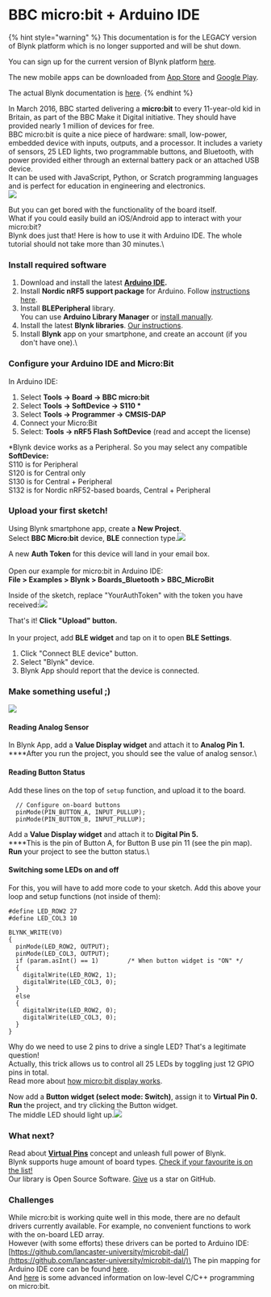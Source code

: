 # BBC micro:bit + Arduino IDE

{% hint style="warning" %}
This documentation is for the LEGACY version of Blynk platform which is no longer supported and will be shut down.&#x20;

You can sign up for the current version of Blynk platform [here](http://blynk.cloud/dashboard/register).

The new mobile apps can be downloaded from [App Store](https://apps.apple.com/us/app/blynk-iot/id1559317868) and [Google Play](https://play.google.com/store/apps/details?id=cloud.blynk\&hl=en\&gl=US).

The actual Blynk documentation is [here](https://docs.blynk.io/).
{% endhint %}

In March 2016, BBC started delivering a **micro:bit** to every 11-year-old kid in Britain, as part of the BBC Make it Digital initiative. They should have provided nearly 1 million of devices for free.\
BBC micro:bit is quite a nice piece of hardware: small, low-power, embedded device with inputs, outputs, and a processor. It includes a variety of sensors, 25 LED lights, two programmable buttons, and Bluetooth, with power provided either through an external battery pack or an attached USB device.\
It can be used with JavaScript, Python, or Scratch programming languages and is perfect for education in engineering and electronics.\
![](https://downloads.intercomcdn.com/i/o/63020503/78dfd6fe3afcb66922ded8bd/microbit-hardware.png)

But you can get bored with the functionality of the board itself.\
What if you could easily build an iOS/Android app to interact with your micro:bit?\
Blynk does just that! Here is how to use it with Arduino IDE. The whole tutorial should not take more than 30 minutes.\


### Install required software <a href="#install-required-software" id="install-required-software"></a>

1. Download and install the latest [**Arduino IDE**](https://www.arduino.cc/en/Main/Software)**.**
2. Install  **Nordic nRF5 support package** for Arduino. Follow [instructions here](https://github.com/sandeepmistry/arduino-nRF5#installing).
3. Install **BLEPeripheral** library.\
   You can use **Arduino Library Manager** or [install manually](https://github.com/sandeepmistry/arduino-BLEPeripheral).
4. Install the latest **Blynk libraries**. [Our instructions](https://github.com/blynkkk/blynk-library/releases/latest).
5. Install **Blynk** app on your smartphone, and create an account (if you don't have one).\


### Configure your Arduino IDE and Micro:Bit <a href="#configure-your-arduino-ide-and-microbit" id="configure-your-arduino-ide-and-microbit"></a>

In Arduino IDE:

1. Select **Tools -> Board -> BBC micro:bit**
2. Select **Tools -> SoftDevice -> S110 \***
3. Select **Tools -> Programmer -> CMSIS-DAP**
4. Connect your Micro:Bit
5. Select: **Tools -> nRF5 Flash SoftDevice** (read and accept the license)

\*Blynk device works as a Peripheral. So you may select any compatible **SoftDevice:**\
S110 is for Peripheral\
S120 is for Central only\
S130 is for Central + Peripheral\
S132 is for Nordic nRF52-based boards,  Central + Peripheral

### Upload your first sketch! <a href="#upload-your-first-sketch" id="upload-your-first-sketch"></a>

Using Blynk smartphone app, create a **New Project**.\
Select **BBC Micro:bit** device, **BLE** connection type.![](https://downloads.intercomcdn.com/i/o/63020504/2ebd400e0685a1a8bec47105/Screenshot\_2017-05-18-16-27-01-357\_cc.blynk.png)

A new **Auth Token** for this device will land in your email box.\
\
Open our example for micro:bit in Arduino IDE:\
**File > Examples > Blynk > Boards\_Bluetooth > BBC\_MicroBit**

Inside of the sketch, replace "YourAuthToken" with the token you have received:![](https://downloads.intercomcdn.com/i/o/63020506/24657339e9c7a99608a119fd/CaptureIDE.PNG)

That's it! **Click "Upload" button.**\
\
In your project, add **BLE widget** and tap on it to open **BLE Settings**.

1. Click "Connect BLE device" button.
2. Select "Blynk" device.
3. Blynk App should report that the device is connected.

### Make something useful ;) <a href="#make-something-useful" id="make-something-useful"></a>

![](https://downloads.intercomcdn.com/i/o/63020508/4fc09b6d5ab9fb1e9bcb8812/xdossmmf.jpg)

#### Reading Analog Sensor <a href="#reading-analog-sensor" id="reading-analog-sensor"></a>

In Blynk App, add a **Value Display widget** and attach it to **Analog Pin 1.**\
****After you run the project, you should see the value of analog sensor.\


#### Reading Button Status <a href="#reading-button-status" id="reading-button-status"></a>

Add these lines on the top of `setup` function, and upload it to the board.

```
  // Configure on-board buttons
  pinMode(PIN_BUTTON_A, INPUT_PULLUP);
  pinMode(PIN_BUTTON_B, INPUT_PULLUP);
```

Add a **Value Display widget** and attach it to **Digital Pin 5.**\
****This is the pin of Button A, for Button B use pin 11 (see the pin map).\
**Run** your project to see the button status.\


#### Switching some LEDs on and off  <a href="#switching-some-leds-on-and-off" id="switching-some-leds-on-and-off"></a>

For this, you will have to add more code to your sketch. Add this above your loop and setup functions (not inside of them):&#x20;

```
#define LED_ROW2 27
#define LED_COL3 10

BLYNK_WRITE(V0)
{
  pinMode(LED_ROW2, OUTPUT);
  pinMode(LED_COL3, OUTPUT);
  if (param.asInt() == 1)        /* When button widget is "ON" */
  {
    digitalWrite(LED_ROW2, 1);
    digitalWrite(LED_COL3, 0);
  }
  else
  {
    digitalWrite(LED_ROW2, 0);
    digitalWrite(LED_COL3, 0);
  }
}
```

Why do we need to use 2 pins to drive a single LED? That's a legitimate question!\
Actually, this trick allows us to control all 25 LEDs by toggling just 12 GPIO pins in total.\
Read more about [how micro:bit display works](https://lancaster-university.github.io/microbit-docs/ubit/display/).

Now add a **Button widget (select mode: Switch)**, assign it to **Virtual Pin 0.**\
**Run** the project, and try clicking the Button widget.\
The middle LED should light up.![](https://downloads.intercomcdn.com/i/o/63020510/90e3eff07c251fa327adbe81/Screenshot\_2017-05-18-23-50-58-786\_cc.blynk.png)

### What next? <a href="#what-next" id="what-next"></a>

Read about [**Virtual Pins**](http://help.blynk.cc/blynk-basics/what-is-virtual-pins) concept and unleash full power of Blynk.\
Blynk supports huge amount of board types. [Check if your favourite is on the list!](https://github.com/blynkkk/blynkkk.github.io/blob/master/SupportedHardware.md)\
Our library is Open Source Software. [Give](https://github.com/blynkkk/blynk-library/blob/master/README.md) us a star on GitHub.

### Challenges <a href="#challenges" id="challenges"></a>

While micro:bit is working quite well in this mode, there are no default drivers currently available. For example, no convenient functions to work with the on-board LED array.\
However (with some efforts) these drivers can be ported to Arduino IDE:\
[https://github.com/lancaster-university/microbit-dal/](https://github.com/lancaster-university/microbit-dal/)\
The pin mapping for Arduino IDE core can be found [here](https://github.com/sandeepmistry/arduino-nRF5/blob/master/variants/BBCmicrobit/variant.cpp).\
And [here](http://www.iot-programmer.com/index.php/books/27-micro-bit-iot-in-c/chapters-micro-bit-iot-in-c/1-getting-started-with-c-c-on-the-micro-bit) is some advanced information on low-level C/C++ programming on micro:bit.&#x20;
